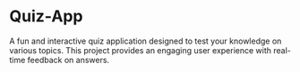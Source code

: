 # Quiz-App
A fun and interactive quiz application designed to test your knowledge on various topics. This project provides an engaging user experience with real-time feedback on answers.

